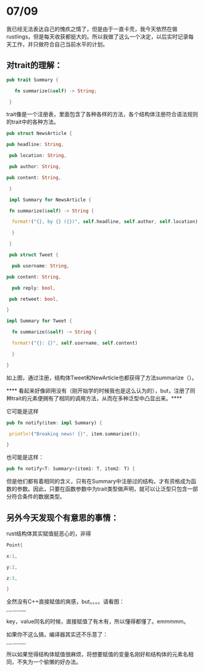 # 07/09

我已经无法表达自己的愧疚之情了，但是由于一直卡壳，我今天依然在做rustlings，但是每天收获都挺大的。所以我做了这么一个决定，以后实时记录每天工作，并只做符合自己当前水平的计划。

## 对trait的理解：

```rust
pub trait Summary { 

   fn summarize(&self) -> String;

 }
```

trait像是一个注册表，里面包含了各种各样的方法，各个结构体注册符合语法规则的trait中的各种方法。

```rust
pub struct NewsArticle {    

pub headline: String,   

 pub location: String,   

 pub author: String,    

pub content: String,

 }

 impl Summary for NewsArticle {   

 fn summarize(&self) -> String {      

  format!("{}, by {} ({})", self.headline, self.author, self.location)  

  }

 }

 pub struct Tweet {  

  pub username: String,    

pub content: String,  

  pub reply: bool,   

 pub retweet: bool, 

} 

impl Summary for Tweet {  

  fn summarize(&self) -> String {      

  format!("{}: {}", self.username, self.content)

  } 

}
```

如上图，通过注册，结构体Tweet和NewArticle也都获得了方法summarize（）。



****   看起来好像卵用没有（刚开始学的时候我也是这么认为的），but，注册了同种trait的元素便拥有了相同的调用方法，从而在多种泛型中凸显出来。****

它可能是这样

```rust
pub fn notify(item: impl Summary) {   

 println!("Breaking news! {}", item.summarize()); 

}
```



也可能是这样：

```rust
pub fn notify<T: Summary>(item1: T, item2: T) {
```



但是他们都有着相同的含义，只有在Summary中注册过的结构，才有资格成为函数的参数。因此，只要在函数参数中为trait类型做声明，就可以让泛型只包含一部分符合条件的数据类型。





## 另外今天发现个有意思的事情：

rust结构体其实赋值挺恶心的，非得

```rust
Point{

x:1,

y:2,

z:3,

}
```

全然没有C++直接赋值的爽感，but。。。。请看图：

<img src="C:\Users\xsp\AppData\Roaming\Typora\typora-user-images\image-20200709210838458.png" alt="image-20200709210838458" style="zoom:25%;" />

key，value同名的时候，直接赋值了有木有，所以懂得都懂了。emmmmm。

如果你不这么搞，编译器其实还不乐意了：

<img src="C:\Users\xsp\AppData\Roaming\Typora\typora-user-images\image-20200709210954004.png" alt="image-20200709210954004" style="zoom:25%;" />

所以如果觉得结构体赋值很麻烦，将想要赋值的变量名刚好和结构体的元素名相同，不失为一个偷懒的好办法。